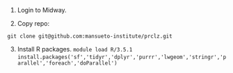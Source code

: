 

1. Login to Midway. 

2. Copy repo: 

`git clone git@github.com:mansueto-institute/prclz.git`

3. Install R packages.
`module load R/3.5.1`
`install.packages('sf','tidyr','dplyr','purrr','lwgeom','stringr','parallel','foreach','doParallel')`
